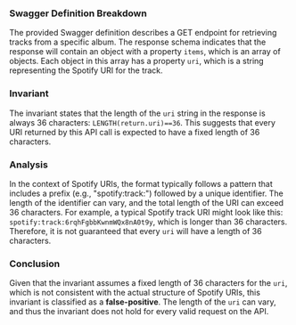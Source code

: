 ### Swagger Definition Breakdown
The provided Swagger definition describes a GET endpoint for retrieving tracks from a specific album. The response schema indicates that the response will contain an object with a property `items`, which is an array of objects. Each object in this array has a property `uri`, which is a string representing the Spotify URI for the track.

### Invariant
The invariant states that the length of the `uri` string in the response is always 36 characters: `LENGTH(return.uri)==36`. This suggests that every URI returned by this API call is expected to have a fixed length of 36 characters.

### Analysis
In the context of Spotify URIs, the format typically follows a pattern that includes a prefix (e.g., "spotify:track:") followed by a unique identifier. The length of the identifier can vary, and the total length of the URI can exceed 36 characters. For example, a typical Spotify track URI might look like this: `spotify:track:6rqhFgbbKwnmWQx8nA0t9y`, which is longer than 36 characters. Therefore, it is not guaranteed that every `uri` will have a length of 36 characters.

### Conclusion
Given that the invariant assumes a fixed length of 36 characters for the `uri`, which is not consistent with the actual structure of Spotify URIs, this invariant is classified as a **false-positive**. The length of the `uri` can vary, and thus the invariant does not hold for every valid request on the API.
